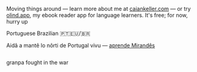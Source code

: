 Moving things around — learn more about me at [caiankeller.com](https://caiankeller.com) — or try [olind.app](https://olind.app), my ebook reader app for language learners. It's free; for now, hurry up

Portuguese Brazilian 🇵🇹🇪🇺/🇧🇷

Aidâ a mantê lo nôrti de Portugal vivu — [aprende Mirandês](https://lhengua.org/lalhengua/)

<img src="https://komarev.com/ghpvc/?username=caiankeller" width="0" height="0" />

granpa fought in the war 

